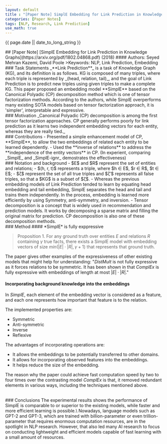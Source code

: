```yaml
---
layout: default
title : "[Paper Note] SimplE Embedding for Link Prediction in Knowledge Graphs (2018)" 
categories: [Paper Notes]
tags: [NLP, Research, Link Prediction]
use_math: true
---
```

<p>{{ page.date || date_to_long_string }} </p>
## [Paper Note] [SimplE Embedding for Link Prediction in Knowledge Graphs](https://arxiv.org/pdf/1802.04868.pdf) (2018)
#### Authors: Seyed Mehran Kazemi, David Poole
>Keywords: NLP, Link Prediction, Embedding

<br>
### Task Statements
_**Link Prediction**_ is a task of Knowledge Graph (KG), and its definition is as follows. 
KG is composed of many triples, where each triple is represented by _(head, relation, tail)_, and the goal of Link Prediction is to predict new triples using given triples to make a complete KG. 
This paper proposed an embedding model **SimplE** based on the Canonical Polyadic (CP) decomposition method which is one of tensor factorization methods. 
According to the authors, while SimplE overperforms many existing SOTA models based on tensor factorization approach, it is 'simpler', interpretable and expressive. 

<br>
### Motivation
_Canonical Polyadic (CP) decomposition is among the first tensor factorization approaches. CP generally performs poorly for link prediction as it learns two independent embedding vectors for each entity, whereas they are really tied._

<br>
### Contributions
- Presented a simple enhancement model of CP, **SimplE**, to allow the two embeddings of related each entity to be learned dependently.
- Used the **inverse of relations** to address the **independence of the entity vectors** in CP. 
(In experient, comparing _SimplE_ and _SimplE-ignr_ demostrates the effectiveness)

<br>
### Notation and background
- $E$ and $R$ represent the set of entities and relations; 
- $(h, r, t)$ represents a triple, where $h ∈ E$, $r ∈ R$, $t ∈ E$;
- $ζ$ represent the set of all true triples and $ζ′$ represents all false triples, so that a $KG$ is a subset of $ζ$.
- Whereas the previous embedding models of Link Prediction tended to learn by equating head embedding and tail embedding, SimplE separates the head and tail and trains them independently. In the process, embedding is learned more efficiently by using Symmetry, anti-symmetry, and inversion.
- Tensor decomposition is a concept that is widely used in recommendation and prediction models. It works by decomposing a sparse matrix and filling the original matrix for prediction. CP decomposition is also one of these decomposition methods.


<br>
### Method
#### *SimplE* is fully exppressive

> Proposition 1. 
For any ground truth over entities $E$ and relations $R$ containing $γ$ true facts, there exists a SimplE model with embedding vectors of size $min(|E| · |R|, γ + 1)$ that represents that ground truth.

The paper gives other examples of the expressiveness of other existing models that might help for understanding:
 "*DistMult* is not fully expressive as it forces relations to be symmetric. It has been shown in that *ComplEx* is fully expressive with embeddings of length at most $|E|{\cdot}|R|$." 


#### Incorporating background knowledge into the embeddings
In _SimplE_, each element of the embedding vector is considered as a feature, and each one represents how important that feature is to the relation.

The implemented properties are:
- Symmetric
- Anti-symmetric
- Inverse
- Reflexive

The advantages of incorporating operations are:
- It allows the embeddings to be potentially transferred to other domains.
- It allows for incorporating observed features into the embeddings.
- It helps reduce the size of the embedding.


 The reason why the paper could achieve fast computation speed by two to four times over the contrasting model _ComplEx_ is that, it removed redundant elements in various ways, including the techniques mentioned above.

<br>
### Conclusions
The experimental results shows the performance of SimplE is comparable to or superior to the existing models, while faster and more efficient learning is possible.\
Nowadays, language models such as GPT-2 and GPT-3, which are trained with billion-parameter or even trillion-parameter that requires enormous computation resources, are in the spotlight in NLP research. 
However, that also led many AI research to focus on conducting lightweight and efficient models capable of fast learning with a small amount of resources.
